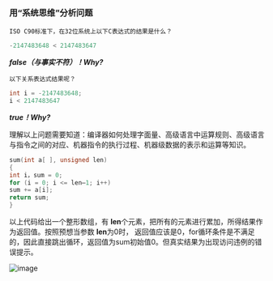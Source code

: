 ### 用“系统思维”分析问题

    ISO C90标准下，在32位系统上以下C表达式的结果是什么？
```c
-2147483648 < 2147483647
```
***false（与事实不符）！Why?***

    以下关系表达式结果呢？
```c
int i = -2147483648;
i < 2147483647
```
***true！Why?***

   理解以上问题需要知道：编译器如何处理字面量、高级语言中运算规则、高级语言与指令之间的对应、机器指令的执行过程、机器级数据的表示和运算等知识。


```c
sum(int a[ ], unsigned len)
{
int i，sum = 0;
for (i = 0; i <= len–1; i++)
sum += a[i];
return sum;
}
```
以上代码给出一个整形数组，有 **len**个元素，把所有的元素进行累加，所得结果作为返回值。按照预想当参数 **len**为0时，
返回值应该是0，for循环条件是不满足的，因此直接跳出循环，返回值为sum初始值0。但真实结果为出现访问违例的错误提示。

![image](https://raw.githubusercontent.com/wiki/AlexBruceLu/computer-system-architecture/stage1_1.png)
